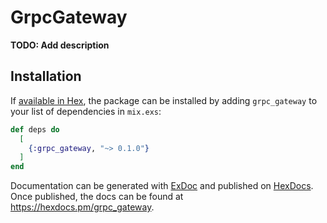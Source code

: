 # GrpcGateway

**TODO: Add description**

## Installation

If [available in Hex](https://hex.pm/docs/publish), the package can be installed
by adding `grpc_gateway` to your list of dependencies in `mix.exs`:

```elixir
def deps do
  [
    {:grpc_gateway, "~> 0.1.0"}
  ]
end
```

Documentation can be generated with [ExDoc](https://github.com/elixir-lang/ex_doc)
and published on [HexDocs](https://hexdocs.pm). Once published, the docs can
be found at <https://hexdocs.pm/grpc_gateway>.

